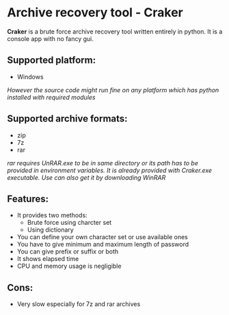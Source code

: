 # Archive recovery tool - Craker
**Craker** is a brute force archive recovery tool written entirely in python. It is a console app with no fancy gui.

## Supported platform:
* Windows

*However the source code might run fine on any platform which has python installed with required modules*

## Supported archive formats:
* zip
* 7z
* rar

*rar requires UnRAR.exe to be in same directory or its path has to be provided in environment variables. It is already provided with Craker.exe executable. Use can also get it by downloading WinRAR*

## Features:
* It provides two methods:
  * Brute force using charcter set
  * Using dictionary
* You can define your own character set or use available ones
* You have to give minimum and maximum length of password
* You can give prefix or suffix or both
* It shows elapsed time
* CPU and memory usage is negligible

## Cons:
* Very slow especially for 7z and rar archives
